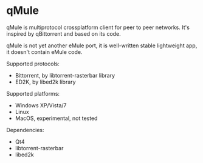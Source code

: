 qMule
=======

qMule is multiprotocol crossplatform client for peer to peer networks.
It's inspired by qBittorrent and based on its code.

qMule is not yet another eMule port, it is well-written stable lightweight app, it doesn't contain eMule code.

Supported protocols:
- Bittorrent, by libtorrent-rasterbar library
- ED2K, by libed2k library

Supported platforms:
- Windows XP/Vista/7
- Linux
- MacOS, experimental, not tested

Dependencies:
- Qt4
- libtorrent-rasterbar
- libed2k
